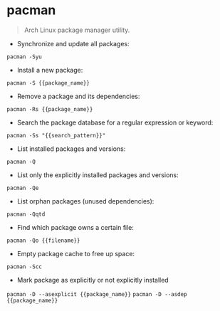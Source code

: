 # pacman

> Arch Linux package manager utility.

- Synchronize and update all packages:

`pacman -Syu`

- Install a new package:

`pacman -S {{package_name}}`

- Remove a package and its dependencies:

`pacman -Rs {{package_name}}`

- Search the package database for a regular expression or keyword:

`pacman -Ss "{{search_pattern}}"`

- List installed packages and versions:

`pacman -Q`

- List only the explicitly installed packages and versions:

`pacman -Qe`

- List orphan packages (unused dependencies):

`pacman -Qqtd`

- Find which package owns a certain file:

`pacman -Qo {{filename}}`

- Empty package cache to free up space:

`pacman -Scc`

- Mark package as explicitly or not explicitly installed

`pacman -D --asexplicit {{package_name}}`
`pacman -D --asdep {{package_name}}`
